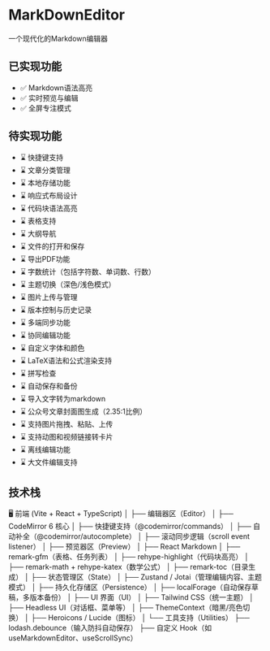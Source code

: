 # MarkDownEditor
一个现代化的Markdown编辑器

## 已实现功能
- ✅ Markdown语法高亮
- ✅ 实时预览与编辑
- ✅ 全屏专注模式


## 待实现功能
- ⌛ 快捷键支持
- ⌛ 文章分类管理
- ⌛ 本地存储功能
- ⌛ 响应式布局设计
- ⌛ 代码块语法高亮
- ⌛ 表格支持
- ⌛ 大纲导航
- ⌛ 文件的打开和保存
- ⌛ 导出PDF功能
- ⌛ 字数统计（包括字符数、单词数、行数）
- ⌛ 主题切换（深色/浅色模式）
- ⌛ 图片上传与管理
- ⌛ 版本控制与历史记录
- ⌛ 多端同步功能
- ⌛ 协同编辑功能
- ⌛ 自定义字体和颜色
- ⌛ LaTeX语法和公式渲染支持
- ⌛ 拼写检查
- ⌛ 自动保存和备份
- ⌛ 导入文字转为markdown
- ⌛ 公众号文章封面图生成（2.35:1比例）
- ⌛ 支持图片拖拽、粘贴、上传
- ⌛ 支持动图和视频链接转卡片
- ⌛ 离线编辑功能
- ⌛ 大文件编辑支持

## 技术栈
🖥️ 前端 (Vite + React + TypeScript)
│
├── 编辑器区（Editor）
│   ├── CodeMirror 6 核心
│   ├── 快捷键支持（@codemirror/commands）
│   ├── 自动补全（@codemirror/autocomplete）
│   ├── 滚动同步逻辑（scroll event listener）
│
├── 预览器区（Preview）
│   ├── React Markdown
│   ├── remark-gfm（表格、任务列表）
│   ├── rehype-highlight（代码块高亮）
│   ├── remark-math + rehype-katex（数学公式）
│   ├── remark-toc（目录生成）
│
├── 状态管理区（State）
│   ├── Zustand / Jotai（管理编辑内容、主题模式）
│
├── 持久化存储区（Persistence）
│   ├── localForage（自动保存草稿，多版本备份）
│
├── UI 界面（UI）
│   ├── Tailwind CSS（统一主题）
│   ├── Headless UI（对话框、菜单等）
│   ├── ThemeContext（暗黑/亮色切换）
│   ├── Heroicons / Lucide（图标）
│
└── 工具支持（Utilities）
    ├── lodash.debounce（输入防抖自动保存）
    ├── 自定义 Hook（如 useMarkdownEditor、useScrollSync）
